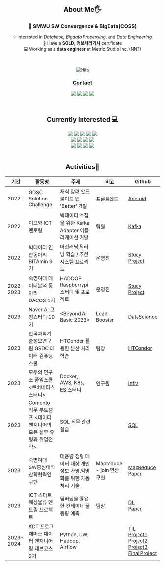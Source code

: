<!-- ![header](https://capsule-render.vercel.app/api?type=waving&color=FFB9B9&&height=200&section=header&text=Bokyung%20Lee&fontSize=50) -->

<div align="center">

## About Me🖐️
### 🏫 SMWU SW Convergence & BigData(COSS)

💡 Interested in _Database, Bigdata Processing_, and _Data Engineering_   
📝 Have a **SQLD**, **정보처리기사** certificate         
💻 Working as a **data engineer** at Metric Studio Inc. (NNT)

<br>

[![Hits](https://hits.seeyoufarm.com/api/count/incr/badge.svg?url=https%3A%2F%2Fgithub.com%2Fbokyung124&count_bg=%239DCF78&title_bg=%231D1D1D&icon=github.svg&icon_color=%23E7E7E7&title=HI&edge_flat=true)](https://hits.seeyoufarm.com)

### Contact
<a href="mailto:leebk1124@gmail.com"><img src="https://img.shields.io/badge/Gmail-EA4335?style=flat-square&logo=Gmail&logoColor=white"/></a>
<a href="https://bokyung124.github.io"><img src="https://img.shields.io/badge/GitHub%20Blog-696969?style=flat-square&logo=Github&logoColor=white"/></a> 
<a href="https://www.linkedin.com/in/bokyung124/"><img src="https://img.shields.io/badge/LinkedIn-0A66C2?style=flat-square&logo=LinkedIn&logoColor=white"/></a> 
<a href="https://gnuykob.tistory.com"><img src="https://img.shields.io/badge/Tistory-000000?style=flat-square&logo=Tistory&logoColor=white"/></a>

</div>

<br>

<div align="center">

## Currently Interested 💻

<img src="https://img.shields.io/badge/Python-3766AB?style=flat-square&logo=Python&logoColor=white"/>
<img src="https://img.shields.io/badge/Java-007396?style=flat-square&logo=OpenJDK&logoColor=white"/>
<img src="https://img.shields.io/badge/MySQL-4479A1?style=flat-square&logo=MySQL&logoColor=white"/>
<img src="https://img.shields.io/badge/PostgreSQL-4169E1?style=flat-square&logo=PostgreSQL&logoColor=white"/>
<img src="https://img.shields.io/badge/MongoDB-47A248?style=flat-square&logo=MongoDB&logoColor=white"/>

<br>

<img src="https://img.shields.io/badge/Hadoop-66CCFF?style=flat-square&logo=Apache%20Hadoop&logoColor=white"/>
<img src="https://img.shields.io/badge/Kafka-231F20?style=flat-square&logo=Apache%20kafka&logoColor=white"/>
<img src="https://img.shields.io/badge/Spark-E25A1C?style=flat-square&logo=Apache%20Spark&logoColor=white"/>
<img src="https://img.shields.io/badge/Airflow-017CEE?style=flat-square&logo=Apache%20Airflow&logoColor=white"/>

<br>

<img src="https://img.shields.io/badge/Django-092E20?style=flat-square&logo=Django&logoColor=white"/>
<img src="https://img.shields.io/badge/Google BigQuery-669DF6?style=flat-square&logo=Google%20BigQuery&logoColor=white"/>
<img src="https://img.shields.io/badge/Snowflake-29B5E8?style=flat-square&logo=snowflake&logoColor=white"/>
<img src="https://img.shields.io/badge/AWS-232F3E?style=flat-square&logo=Amazon%20AWS&logoColor=white"/>


</div>

<br>

<div align="center">

## Activities🤍

|기간|활동명|주제|비고|Github|
|---|---|---|---|---|
|2022|GDSC Solution Challenge|채식 장려 안드로이드 앱 'Better' 개발|프론트엔드|[Android](https://github.com/bokyung124/30_Better)|
|2022|이브와 ICT 멘토링|빅데이터 수집을 위한 Kafka Adapter 어플리케이션 개발|팀원|[Kafka](https://github.com/bokyung124/ICT_Kafka)|
|2022|빅데이터 연합동아리 BITAmin 9기|머신러닝,딥러닝 학습 / 추천시스템 프로젝트|운영진|[Study](https://github.com/bokyung124/BITAmin)</br>[Project](https://github.com/bokyung124/bitamin-conference)|
|2022-2023|숙명여대 데이터분석 동아리 DACOS 1기|HADOOP, Raspberrypi 스터디 및 프로젝트|운영진|[Study](https://github.com/bokyung124/hadoop-pilot-pjt)</br>[Project](https://github.com/bokyung124/hadoop_raspberrypi)|
|2023|Naver AI 코칭스터디 10기|<Beyond AI Basic 2023>|Lead Booster|[DataScience](https://github.com/bokyung124/BoostCourse-Beyond-AI)|
|2023|한국과학기술정보연구원 GSDC 데이터 컴퓨팅 스쿨|HTCondor 활용한 분산 처리 학습|팀장|[HTCondor](https://github.com/bokyung124/GSDC_HTCondor)|
|2023|모두의 연구소 풀잎스쿨 <쿠버네티스 스터디>|Docker, AWS, K8s, ES 스터디|연구원|[Infra](https://github.com/bokyung124/infra-study)|
|2023|Comento 직무 부트캠프 <데이터 엔지니어의 모든 실무 유형과 취업전략>|SQL 직무 관련 실습||[SQL](https://github.com/bokyung124/comento_DB)|
|2023|숙명여대 SW중심대학 산학협력연구단|대용량 정형 데이터 대상 개인정보 가명.익명화를 위한 자동처리 기술|Mapreduce - join 연산 구현|[MapReduce](https://github.com/bokyung124/MapReduce_InnerJoin) </br> [Paper](https://www.dbpia.co.kr/journal/articleDetail?nodeId=NODE11705448)|
|2023|ICT 스마트 해상물류 멘토링 프로젝트|딥러닝을 활용한 컨테이너 물동량 예측|팀장|[DL](https://github.com/bokyung124/ICT_DL) </br> [Paper](https://koreascience.kr/article/CFKO202333854992270.page)|
|2023-2024|KDT 프로그래머스 데이터 엔지니어링 데브코스 2기|Python, DW, Hadoop, Airflow||[TIL](https://bokyung124.github.io/categories.html#h-Data%20Engineering)<br>[Project1](https://github.com/bokyung124/tech_dashboard/tree/main)<br>[Project2](https://github.com/bokyung124/NASDAQ_Superset)<br>[Project3](https://github.com/bokyung124/Airflow_Airport)<br>[Final Project](https://github.com/bokyung124/FoodPalette)|

<!--

<br>

<div align="center">

## 💻 Studying 💻

### Currently Interested

<img src="https://img.shields.io/badge/Python-3766AB?style=flat-square&logo=Python&logoColor=white"/>
<img src="https://img.shields.io/badge/Java-007396?style=flat-square&logo=OpenJDK&logoColor=white"/>
<img src="https://img.shields.io/badge/MySQL-4479A1?style=flat-square&logo=MySQL&logoColor=white"/>
<img src="https://img.shields.io/badge/PostgreSQL-4169E1?style=flat-square&logo=PostgreSQL&logoColor=white"/>
<img src="https://img.shields.io/badge/MongoDB-47A248?style=flat-square&logo=MongoDB&logoColor=white"/>

<br>

<img src="https://img.shields.io/badge/Hadoop-66CCFF?style=flat-square&logo=Apache%20Hadoop&logoColor=white"/>
<img src="https://img.shields.io/badge/Kafka-231F20?style=flat-square&logo=Apache%20kafka&logoColor=white"/>
<img src="https://img.shields.io/badge/Spark-E25A1C?style=flat-square&logo=Apache%20Spark&logoColor=white"/>
<img src="https://img.shields.io/badge/Google BigQuery-669DF6?style=flat-square&logo=Google%20BigQuery&logoColor=white"/>
<img src="https://img.shields.io/badge/Django-092E20?style=flat-square&logo=Django&logoColor=white"/>


<br>


### Languages

<img src="https://img.shields.io/badge/Python-3766AB?style=flat-square&logo=Python&logoColor=white"/>
<img src="https://img.shields.io/badge/Java-007396?style=flat-square&logo=OpenJDK&logoColor=white"/>
<img src="https://img.shields.io/badge/C-A8B9CC?style=flat-square&logo=C&logoColor=white"/>
<img src="https://img.shields.io/badge/Linux-FCC624?style=flat-square&logo=Linux&logoColor=white"/>
<br>
<img src="https://img.shields.io/badge/R-276DC3?style=flat-square&logo=R&logoColor=white"/> 
<img src="https://img.shields.io/badge/SAS-0072C6?style=flat-square&logo=SAS&logoColor=white"/>
<img src="https://img.shields.io/badge/Arduino-00979D?style=flat-square&logo=Arduino&logoColor=white"/>

<br>


### Python Libraries
<img src="https://img.shields.io/badge/pandas-150458?style=flat-square&logo=pandas&logoColor=white"/>
<img src="https://img.shields.io/badge/NumPy-013243?style=flat-square&logo=NumPy&logoColor=white"/>
<img src="https://img.shields.io/badge/PyTorch-EE4C2C?style=flat-square&logo=PyTorch&logoColor=white"/>
<img src="https://img.shields.io/badge/Tensorflow-FF6F00?style=flat-square&logo=TensorFlow&logoColor=white"/>
<img src="https://img.shields.io/badge/scikit learn-F7931E?style=flat-square&logo=scikit-learn&logoColor=white"/>
<img src="https://img.shields.io/badge/Keras-D00000?style=flat-square&logo=keras&logoColor=white"/>
<img src="https://img.shields.io/badge/PySpark-E25A1C?style=flat-square&logo=Apache%20Spark&logoColor=white"/>


<br>

### Environments
<img src="https://img.shields.io/badge/macOS-000000?style=flat-square&logo=Apple&logoColor=white"/>
<img src="https://img.shields.io/badge/VSCode-007ACC?style=flat-square&logo=Visual%20Studio%20Code&logoColor=white"/>
<img src="https://img.shields.io/badge/Jupyter-F37626?style=flat-square&logo=Jupyter&logoColor=white"/>
<img src="https://img.shields.io/badge/Google Colab-F9AB00?style=flat-square&logo=Google%20Colab&logoColor=white"/>
<img src="https://img.shields.io/badge/Elipse-2C2255?style=flat-square&logo=Eclipse%20IDE&logoColor=white"/>
<img src="https://img.shields.io/badge/IntelliJ-000000?style=flat-square&logo=IntelliJ%20IDEA&logoColor=white"/>


<br>

<img src="https://img.shields.io/badge/Android Studio-3DDC84?style=flat-square&logo=Android&logoColor=white"/>
<img src="https://img.shields.io/badge/GitHub-181717?style=flat-square&logo=GitHub&logoColor=white"/>
<img src="https://img.shields.io/badge/Conda Forge-000000?style=flat-square&logo=Conda-Forge&logoColor=white"/>
<img src="https://img.shields.io/badge/Cloudera-F96702?style=flat-square&logo=Cloudera&logoColor=white"/>
<img src="https://img.shields.io/badge/Docker-2496ED?style=flat-square&logo=docker&logoColor=white"/>
<img src="https://img.shields.io/badge/Slack-4A154B?style=flat-square&logo=Slack&logoColor=white"/>
<img src="https://img.shields.io/badge/Notion-000000?style=flat-square&logo=Notion&logoColor=white"/>

-->


<!--
<h3 align="center">👩‍💻 My Github Stats 👩‍💻</h3>

![Anurag's GitHub stats](https://github-readme-stats.vercel.app/api?username=BoKyung124)

[![Top Langs](https://github-readme-stats.vercel.app/api/top-langs/?username=BoKyung124&layout=compact)](https://github.com/anuraghazra/github-readme-stats)
-->
